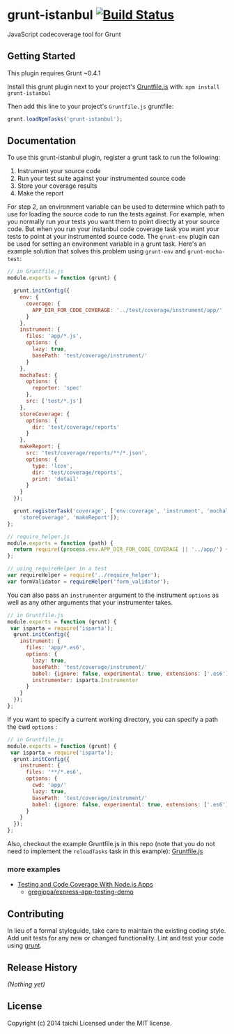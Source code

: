 # grunt-istanbul [![Build Status](https://travis-ci.org/taichi/grunt-istanbul.png)](https://travis-ci.org/taichi/grunt-istanbul)

JavaScript codecoverage tool for Grunt

## Getting Started
This plugin requires Grunt ~0.4.1

Install this grunt plugin next to your project's [Gruntfile.js][getting_started] with: `npm install grunt-istanbul`

Then add this line to your project's `Gruntfile.js` gruntfile:

```javascript
grunt.loadNpmTasks('grunt-istanbul');
```

[grunt]: https://github.com/cowboy/grunt
[getting_started]: https://github.com/cowboy/grunt/blob/master/docs/getting_started.md

## Documentation
To use this grunt-istanbul plugin, register a grunt task to run the following:

1. Instrument your source code
2. Run your test suite against your instrumented source code
3. Store your coverage results
4. Make the report

For step 2, an environment variable can be used to determine which path to use for loading
the source code to run the tests against. For example, when you normally run your tests you
want them to point directly at your source code. But when you run your instanbul code coverage
task you want your tests to point at your instrumented source code. The `grunt-env` plugin
can be used for setting an environment variable in a grunt task. Here's an example solution
that solves this problem using `grunt-env` and `grunt-mocha-test`:

```javascript
// in Gruntfile.js
module.exports = function (grunt) {

  grunt.initConfig({
    env: {
      coverage: {
        APP_DIR_FOR_CODE_COVERAGE: '../test/coverage/instrument/app/'
      }
    },
    instrument: {
      files: 'app/*.js',
      options: {
        lazy: true,
        basePath: 'test/coverage/instrument/'
      }
    },
    mochaTest: {
      options: {
        reporter: 'spec'
      },
      src: ['test/*.js']
    },
    storeCoverage: {
      options: {
        dir: 'test/coverage/reports'
      }
    },
    makeReport: {
      src: 'test/coverage/reports/**/*.json',
      options: {
        type: 'lcov',
        dir: 'test/coverage/reports',
        print: 'detail'
      }
    }
  });

  grunt.registerTask('coverage', ['env:coverage', 'instrument', 'mochaTest',
    'storeCoverage', 'makeReport']);
};
```
```javascript
// require_helper.js
module.exports = function (path) {
  return require((process.env.APP_DIR_FOR_CODE_COVERAGE || '../app/') + path);
};
```
```javascript
// using requireHelper in a test
var requireHelper = require('../require_helper');
var formValidator = requireHelper('form_validator');
```

You can also pass an `instrumenter` argument to the instrument `options` as well as any other arguments that your instrumenter takes.

```javascript
// in Gruntfile.js
module.exports = function (grunt) {
 var isparta = require('isparta');
  grunt.initConfig({
    instrument: {
      files: 'app/*.es6',
      options: {
        lazy: true,
        basePath: 'test/coverage/instrument/'
        babel: {ignore: false, experimental: true, extensions: ['.es6']},
        instrumenter: isparta.Instrumenter
      }
    }
  });
};

```

If you want to specify a current working directory, you can specify a path the cwd `options` :

```javascript
// in Gruntfile.js
module.exports = function (grunt) {
 var isparta = require('isparta');
  grunt.initConfig({
    instrument: {
      files: '**/*.es6',
      options: {
        cwd: 'app/'
        lazy: true,
        basePath: 'test/coverage/instrument/'
        babel: {ignore: false, experimental: true, extensions: ['.es6']}
      }
    }
  });
};

```



Also, checkout the example Gruntfile.js in this repo (note that you do not need to implement the
`reloadTasks` task in this example):
[Gruntfile.js](https://github.com/taichi/grunt-istanbul/blob/master/Gruntfile.js#69)

### more examples

* [Testing and Code Coverage With Node.js Apps](http://www.gregjopa.com/2014/02/testing-and-code-coverage-with-node-js-apps/)
    * [gregjopa/express-app-testing-demo](https://github.com/gregjopa/express-app-testing-demo)

## Contributing
In lieu of a formal styleguide, take care to maintain the existing coding style. Add unit tests for any new or changed functionality. Lint and test your code using [grunt][grunt].

## Release History
_(Nothing yet)_

## License
Copyright (c) 2014 taichi
Licensed under the MIT license.
